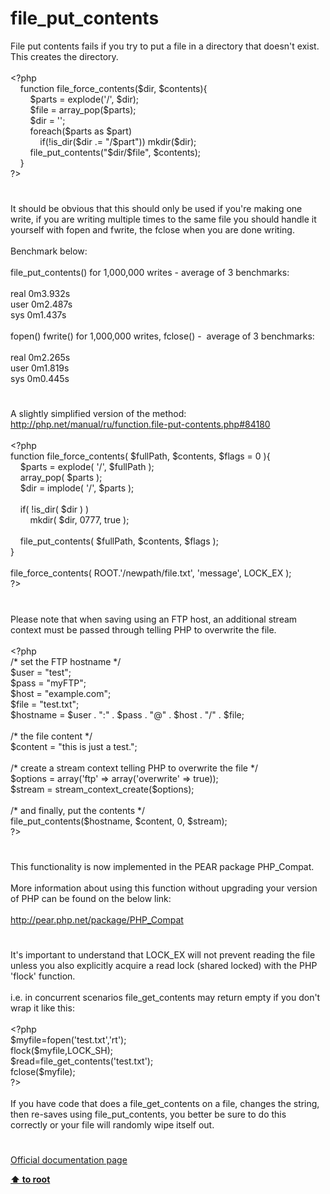 # file_put_contents




<div class="phpcode"><span class="html">
File put contents fails if you try to put a file in a directory that doesn&apos;t exist. This creates the directory.<br><br><span class="default">&lt;?php<br>&#xA0; &#xA0; </span><span class="keyword">function </span><span class="default">file_force_contents</span><span class="keyword">(</span><span class="default">$dir</span><span class="keyword">, </span><span class="default">$contents</span><span class="keyword">){<br>&#xA0; &#xA0; &#xA0; &#xA0; </span><span class="default">$parts </span><span class="keyword">= </span><span class="default">explode</span><span class="keyword">(</span><span class="string">&apos;/&apos;</span><span class="keyword">, </span><span class="default">$dir</span><span class="keyword">);<br>&#xA0; &#xA0; &#xA0; &#xA0; </span><span class="default">$file </span><span class="keyword">= </span><span class="default">array_pop</span><span class="keyword">(</span><span class="default">$parts</span><span class="keyword">);<br>&#xA0; &#xA0; &#xA0; &#xA0; </span><span class="default">$dir </span><span class="keyword">= </span><span class="string">&apos;&apos;</span><span class="keyword">;<br>&#xA0; &#xA0; &#xA0; &#xA0; foreach(</span><span class="default">$parts </span><span class="keyword">as </span><span class="default">$part</span><span class="keyword">)<br>&#xA0; &#xA0; &#xA0; &#xA0; &#xA0; &#xA0; if(!</span><span class="default">is_dir</span><span class="keyword">(</span><span class="default">$dir </span><span class="keyword">.= </span><span class="string">&quot;/</span><span class="default">$part</span><span class="string">&quot;</span><span class="keyword">)) </span><span class="default">mkdir</span><span class="keyword">(</span><span class="default">$dir</span><span class="keyword">);<br>&#xA0; &#xA0; &#xA0; &#xA0; </span><span class="default">file_put_contents</span><span class="keyword">(</span><span class="string">&quot;</span><span class="default">$dir</span><span class="string">/</span><span class="default">$file</span><span class="string">&quot;</span><span class="keyword">, </span><span class="default">$contents</span><span class="keyword">);<br>&#xA0; &#xA0; }<br></span><span class="default">?&gt;</span>
</span>
</div>
  

#


<div class="phpcode"><span class="html">
It should be obvious that this should only be used if you&apos;re making one write, if you are writing multiple times to the same file you should handle it yourself with fopen and fwrite, the fclose when you are done writing.<br><br>Benchmark below:<br><br>file_put_contents() for 1,000,000 writes - average of 3 benchmarks:<br><br> real 0m3.932s<br> user 0m2.487s<br> sys 0m1.437s<br><br>fopen() fwrite() for 1,000,000 writes, fclose() -&#xA0; average of 3 benchmarks:<br><br> real 0m2.265s<br> user 0m1.819s<br> sys 0m0.445s</span>
</div>
  

#


<div class="phpcode"><span class="html">
A slightly simplified version of the method: <a href="http://php.net/manual/ru/function.file-put-contents.php#84180" rel="nofollow" target="_blank">http://php.net/manual/ru/function.file-put-contents.php#84180</a><br><br><span class="default">&lt;?php <br></span><span class="keyword">function </span><span class="default">file_force_contents</span><span class="keyword">( </span><span class="default">$fullPath</span><span class="keyword">, </span><span class="default">$contents</span><span class="keyword">, </span><span class="default">$flags </span><span class="keyword">= </span><span class="default">0 </span><span class="keyword">){<br>&#xA0; &#xA0; </span><span class="default">$parts </span><span class="keyword">= </span><span class="default">explode</span><span class="keyword">( </span><span class="string">&apos;/&apos;</span><span class="keyword">, </span><span class="default">$fullPath </span><span class="keyword">);<br>&#xA0; &#xA0; </span><span class="default">array_pop</span><span class="keyword">( </span><span class="default">$parts </span><span class="keyword">);<br>&#xA0; &#xA0; </span><span class="default">$dir </span><span class="keyword">= </span><span class="default">implode</span><span class="keyword">( </span><span class="string">&apos;/&apos;</span><span class="keyword">, </span><span class="default">$parts </span><span class="keyword">);<br>&#xA0; &#xA0; <br>&#xA0; &#xA0; if( !</span><span class="default">is_dir</span><span class="keyword">( </span><span class="default">$dir </span><span class="keyword">) )<br>&#xA0; &#xA0; &#xA0; &#xA0; </span><span class="default">mkdir</span><span class="keyword">( </span><span class="default">$dir</span><span class="keyword">, </span><span class="default">0777</span><span class="keyword">, </span><span class="default">true </span><span class="keyword">);<br>&#xA0; &#xA0; <br>&#xA0; &#xA0; </span><span class="default">file_put_contents</span><span class="keyword">( </span><span class="default">$fullPath</span><span class="keyword">, </span><span class="default">$contents</span><span class="keyword">, </span><span class="default">$flags </span><span class="keyword">);<br>}<br><br></span><span class="default">file_force_contents</span><span class="keyword">( </span><span class="default">ROOT</span><span class="keyword">.</span><span class="string">&apos;/newpath/file.txt&apos;</span><span class="keyword">, </span><span class="string">&apos;message&apos;</span><span class="keyword">, </span><span class="default">LOCK_EX </span><span class="keyword">);<br></span><span class="default">?&gt;</span>
</span>
</div>
  

#


<div class="phpcode"><span class="html">
Please note that when saving using an FTP host, an additional stream context must be passed through telling PHP to overwrite the file.
<br>
<br><span class="default">&lt;?php
<br> </span><span class="comment">/* set the FTP hostname */
<br> </span><span class="default">$user </span><span class="keyword">= </span><span class="string">&quot;test&quot;</span><span class="keyword">;
<br> </span><span class="default">$pass </span><span class="keyword">= </span><span class="string">&quot;myFTP&quot;</span><span class="keyword">;
<br> </span><span class="default">$host </span><span class="keyword">= </span><span class="string">&quot;example.com&quot;</span><span class="keyword">;
<br> </span><span class="default">$file </span><span class="keyword">= </span><span class="string">&quot;test.txt&quot;</span><span class="keyword">;
<br> </span><span class="default">$hostname </span><span class="keyword">= </span><span class="default">$user </span><span class="keyword">. </span><span class="string">&quot;:&quot; </span><span class="keyword">. </span><span class="default">$pass </span><span class="keyword">. </span><span class="string">&quot;@&quot; </span><span class="keyword">. </span><span class="default">$host </span><span class="keyword">. </span><span class="string">&quot;/&quot; </span><span class="keyword">. </span><span class="default">$file</span><span class="keyword">;
<br>
<br> </span><span class="comment">/* the file content */
<br> </span><span class="default">$content </span><span class="keyword">= </span><span class="string">&quot;this is just a test.&quot;</span><span class="keyword">;
<br> 
<br> </span><span class="comment">/* create a stream context telling PHP to overwrite the file */
<br> </span><span class="default">$options </span><span class="keyword">= array(</span><span class="string">&apos;ftp&apos; </span><span class="keyword">=&gt; array(</span><span class="string">&apos;overwrite&apos; </span><span class="keyword">=&gt; </span><span class="default">true</span><span class="keyword">));
<br> </span><span class="default">$stream </span><span class="keyword">= </span><span class="default">stream_context_create</span><span class="keyword">(</span><span class="default">$options</span><span class="keyword">);
<br> 
<br> </span><span class="comment">/* and finally, put the contents */
<br> </span><span class="default">file_put_contents</span><span class="keyword">(</span><span class="default">$hostname</span><span class="keyword">, </span><span class="default">$content</span><span class="keyword">, </span><span class="default">0</span><span class="keyword">, </span><span class="default">$stream</span><span class="keyword">);
<br></span><span class="default">?&gt;</span>
</span>
</div>
  

#


<div class="phpcode"><span class="html">
This functionality is now implemented in the PEAR package PHP_Compat.<br><br>More information about using this function without upgrading your version of PHP can be found on the below link:<br><br><a href="http://pear.php.net/package/PHP_Compat" rel="nofollow" target="_blank">http://pear.php.net/package/PHP_Compat</a></span>
</div>
  

#


<div class="phpcode"><span class="html">
It&apos;s important to understand that LOCK_EX will not prevent reading the file unless you also explicitly acquire a read lock (shared locked) with the PHP &apos;flock&apos; function.<br><br>i.e. in concurrent scenarios file_get_contents may return empty if you don&apos;t wrap it like this:<br><br><span class="default">&lt;?php<br>$myfile</span><span class="keyword">=</span><span class="default">fopen</span><span class="keyword">(</span><span class="string">&apos;test.txt&apos;</span><span class="keyword">,</span><span class="string">&apos;rt&apos;</span><span class="keyword">);<br></span><span class="default">flock</span><span class="keyword">(</span><span class="default">$myfile</span><span class="keyword">,</span><span class="default">LOCK_SH</span><span class="keyword">);<br></span><span class="default">$read</span><span class="keyword">=</span><span class="default">file_get_contents</span><span class="keyword">(</span><span class="string">&apos;test.txt&apos;</span><span class="keyword">);<br></span><span class="default">fclose</span><span class="keyword">(</span><span class="default">$myfile</span><span class="keyword">);<br></span><span class="default">?&gt;<br></span><br>If you have code that does a file_get_contents on a file, changes the string, then re-saves using file_put_contents, you better be sure to do this correctly or your file will randomly wipe itself out.</span>
</div>
  

#

[Official documentation page](https://www.php.net/manual/en/function.file-put-contents.php)

**[⬆ to root](/)**